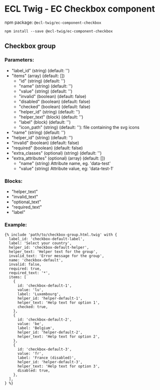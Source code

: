 # ECL Twig - EC Checkbox component

npm package: `@ecl-twig/ec-component-checkbox`

```shell
npm install --save @ecl-twig/ec-component-checkbox
```

## Checkbox group

### Parameters:

- "label_id" (string) (default: '')
- "items" (array) (default: [])
  - "id" (string) (default: '')
  - "name" (string) (default: '')
  - "value" (string) (default: '')
  - "invalid" (boolean) (default: false)
  - "disabled" (boolean) (default: false)
  - "checked" (boolean) (default: false)
  - "helper_id" (string) (default: '')
  - "helper_text" (block) (default: '')
  - "label" (block) (default: '')
  - "icon_path" (string) (default: ''): file containing the svg icons
- "name" (string) (default: '')
- "helper_id" (string) (default: '')
- "invalid" (boolean) (default: false)
- "required" (boolean) (default: false)
- "extra_classes" (optional) (string) (default: '')
- "extra_attributes" (optional) (array) (default: [])
  - "name" (string) Attribute name, eg. 'data-test'
  - "value" (string) Attribute value, eg: 'data-test-1'

### Blocks:

- "helper_text"
- "invalid_text"
- "optional_text"
- "required_text"
- "label"

### Example:

<!-- prettier-ignore -->
```twig
{% include 'path/to/checkbox-group.html.twig' with { 
  label_id: 'checkbox-default-label', 
  label: 'Select your country', 
  helper_id: 'checkbox-default-helper', 
  helper_text: 'Helper text for the group', 
  invalid_text: 'Error message for the group', 
  name: 'checkbox-default', 
  invalid: false, 
  required: true, 
  required_text: '*',
  items: [ 
    { 
      id: 'checkbox-default-1', 
      value: 'lu', 
      label: 'Luxembourg', 
      helper_id: 'helper-default-1', 
      helper_text: 'Help text for option 1', 
      checked: true, 
    }, 
    { 
      id: 'checkbox-default-2', 
      value: 'be', 
      label: 'Belgium', 
      helper_id: 'helper-default-2', 
      helper_text: 'Help text for option 2', 
    }, 
    { 
      id: 'checkbox-default-3', 
      value: 'fr', 
      label: 'France (disabled)', 
      helper_id: 'helper-default-3', 
      helper_text: 'Help text for option 3', 
      disabled: true, 
    }, 
  ], 
} %}
```
